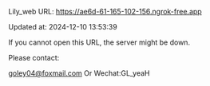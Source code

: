 Lily_web URL: https://ae6d-61-165-102-156.ngrok-free.app

Updated at: 2024-12-10 13:53:39

If you cannot open this URL, the server might be down.

Please contact: 

goley04@foxmail.com Or Wechat:GL_yeaH